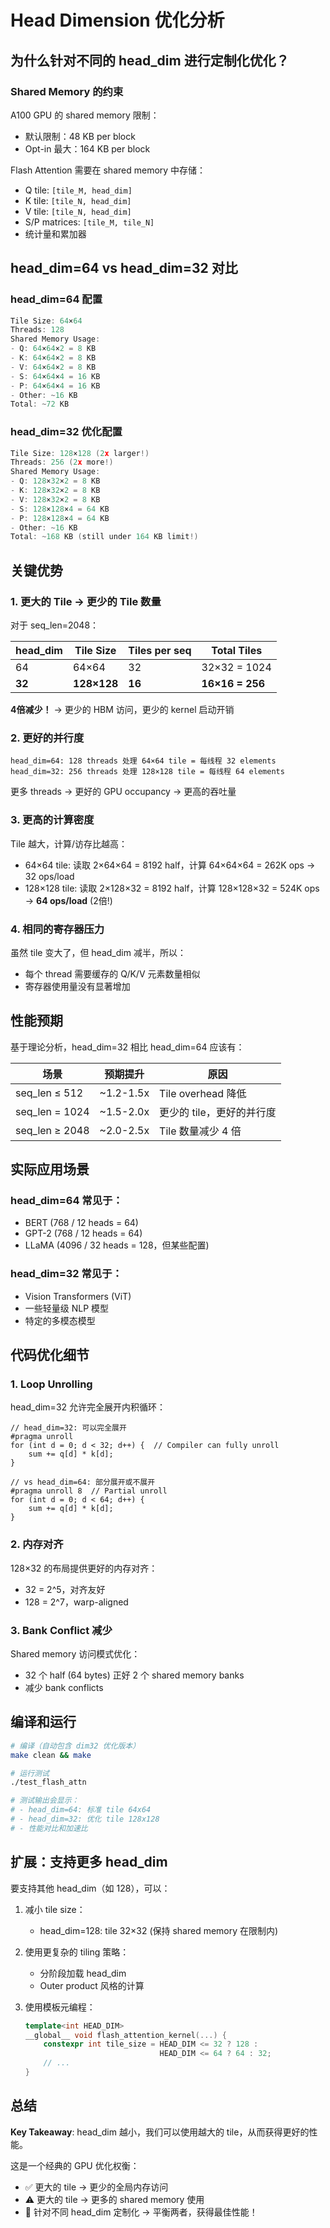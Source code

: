 # Head Dimension 优化分析

## 为什么针对不同的 head_dim 进行定制化优化？

### Shared Memory 的约束

A100 GPU 的 shared memory 限制：
- 默认限制：48 KB per block
- Opt-in 最大：164 KB per block

Flash Attention 需要在 shared memory 中存储：
- Q tile: `[tile_M, head_dim]`
- K tile: `[tile_N, head_dim]`
- V tile: `[tile_N, head_dim]`
- S/P matrices: `[tile_M, tile_N]`
- 统计量和累加器

## head_dim=64 vs head_dim=32 对比

### head_dim=64 配置

```cpp
Tile Size: 64×64
Threads: 128
Shared Memory Usage:
- Q: 64×64×2 = 8 KB
- K: 64×64×2 = 8 KB
- V: 64×64×2 = 8 KB
- S: 64×64×4 = 16 KB
- P: 64×64×4 = 16 KB
- Other: ~16 KB
Total: ~72 KB
```

### head_dim=32 优化配置

```cpp
Tile Size: 128×128 (2x larger!)
Threads: 256 (2x more!)
Shared Memory Usage:
- Q: 128×32×2 = 8 KB
- K: 128×32×2 = 8 KB  
- V: 128×32×2 = 8 KB
- S: 128×128×4 = 64 KB
- P: 128×128×4 = 64 KB
- Other: ~16 KB
Total: ~168 KB (still under 164 KB limit!)
```

## 关键优势

### 1. **更大的 Tile → 更少的 Tile 数量**

对于 seq_len=2048：

| head_dim | Tile Size | Tiles per seq | Total Tiles | 
|----------|-----------|---------------|-------------|
| 64 | 64×64 | 32 | 32×32 = 1024 |
| **32** | **128×128** | **16** | **16×16 = 256** |

**4倍减少！** → 更少的 HBM 访问，更少的 kernel 启动开销

### 2. **更好的并行度**

```
head_dim=64: 128 threads 处理 64×64 tile = 每线程 32 elements
head_dim=32: 256 threads 处理 128×128 tile = 每线程 64 elements
```

更多 threads → 更好的 GPU occupancy → 更高的吞吐量

### 3. **更高的计算密度**

Tile 越大，计算/访存比越高：
- 64×64 tile: 读取 2×64×64 = 8192 half，计算 64×64×64 = 262K ops → 32 ops/load
- 128×128 tile: 读取 2×128×32 = 8192 half，计算 128×128×32 = 524K ops → **64 ops/load** (2倍!)

### 4. **相同的寄存器压力**

虽然 tile 变大了，但 head_dim 减半，所以：
- 每个 thread 需要缓存的 Q/K/V 元素数量相似
- 寄存器使用量没有显著增加

## 性能预期

基于理论分析，head_dim=32 相比 head_dim=64 应该有：

| 场景 | 预期提升 | 原因 |
|------|---------|------|
| seq_len ≤ 512 | ~1.2-1.5x | Tile overhead 降低 |
| seq_len = 1024 | ~1.5-2.0x | 更少的 tile，更好的并行度 |
| seq_len ≥ 2048 | ~2.0-2.5x | Tile 数量减少 4 倍 |

## 实际应用场景

### head_dim=64 常见于：
- BERT (768 / 12 heads = 64)
- GPT-2 (768 / 12 heads = 64)
- LLaMA (4096 / 32 heads = 128，但某些配置)

### head_dim=32 常见于：
- Vision Transformers (ViT)
- 一些轻量级 NLP 模型
- 特定的多模态模型

## 代码优化细节

### 1. Loop Unrolling

head_dim=32 允许完全展开内积循环：

```cuda
// head_dim=32: 可以完全展开
#pragma unroll
for (int d = 0; d < 32; d++) {  // Compiler can fully unroll
    sum += q[d] * k[d];
}

// vs head_dim=64: 部分展开或不展开
#pragma unroll 8  // Partial unroll
for (int d = 0; d < 64; d++) {
    sum += q[d] * k[d];
}
```

### 2. 内存对齐

128×32 的布局提供更好的内存对齐：
- 32 = 2^5，对齐友好
- 128 = 2^7，warp-aligned

### 3. Bank Conflict 减少

Shared memory 访问模式优化：
- 32 个 half (64 bytes) 正好 2 个 shared memory banks
- 减少 bank conflicts

## 编译和运行

```bash
# 编译（自动包含 dim32 优化版本）
make clean && make

# 运行测试
./test_flash_attn

# 测试输出会显示：
# - head_dim=64: 标准 tile 64x64
# - head_dim=32: 优化 tile 128x128
# - 性能对比和加速比
```

## 扩展：支持更多 head_dim

要支持其他 head_dim（如 128），可以：

1. 减小 tile size：
   - head_dim=128: tile 32×32 (保持 shared memory 在限制内)
   
2. 使用更复杂的 tiling 策略：
   - 分阶段加载 head_dim
   - Outer product 风格的计算

3. 使用模板元编程：
   ```cpp
   template<int HEAD_DIM>
   __global__ void flash_attention_kernel(...) {
       constexpr int tile_size = HEAD_DIM <= 32 ? 128 : 
                                 HEAD_DIM <= 64 ? 64 : 32;
       // ...
   }
   ```

## 总结

**Key Takeaway**: head_dim 越小，我们可以使用越大的 tile，从而获得更好的性能。

这是一个经典的 GPU 优化权衡：
- ✅ 更大的 tile → 更少的全局内存访问
- ⚠️ 更大的 tile → 更多的 shared memory 使用
- 🎯 针对不同 head_dim 定制化 → 平衡两者，获得最佳性能！

